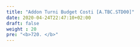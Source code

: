 ```yaml
---
title: "Addon Turni Budget Costi [A.TBC.STD00]"
date: 2020-04-24T22:47:10+02:00
draft: false
weight : 20
pre: "<b>720. </b>"
---
```



